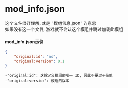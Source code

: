 mod_info.json
==================
这个文件很好理解, 就是 "模组信息.json" 的意思  
如果没有这一个文件, 游戏就不会认这个模组并跳过加载此模组  

#### mod_info.json示例
```json
{
    "original:id": "ns",
    "original:version": 0.1
}
```

```
-"original:id": 这将定义模组的唯一 ID, 因此不要过于简单
-"original:version": 模组的版本
```
